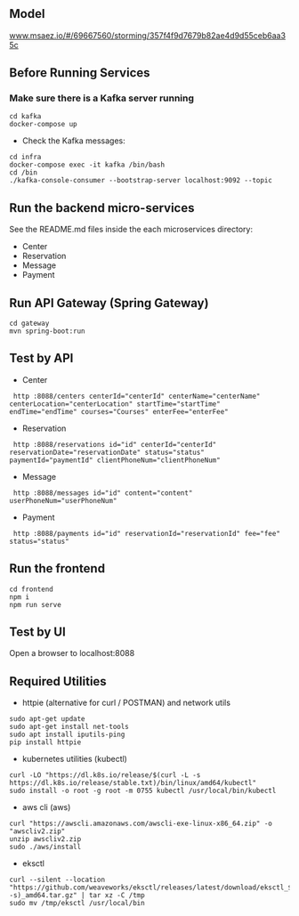 # 

## Model
www.msaez.io/#/69667560/storming/357f4f9d7679b82ae4d9d55ceb6aa35c

## Before Running Services
### Make sure there is a Kafka server running
```
cd kafka
docker-compose up
```
- Check the Kafka messages:
```
cd infra
docker-compose exec -it kafka /bin/bash
cd /bin
./kafka-console-consumer --bootstrap-server localhost:9092 --topic
```

## Run the backend micro-services
See the README.md files inside the each microservices directory:

- Center
- Reservation
- Message
- Payment


## Run API Gateway (Spring Gateway)
```
cd gateway
mvn spring-boot:run
```

## Test by API
- Center
```
 http :8088/centers centerId="centerId" centerName="centerName" centerLocation="centerLocation" startTime="startTime" endTime="endTime" courses="Courses" enterFee="enterFee" 
```
- Reservation
```
 http :8088/reservations id="id" centerId="centerId" reservationDate="reservationDate" status="status" paymentId="paymentId" clientPhoneNum="clientPhoneNum" 
```
- Message
```
 http :8088/messages id="id" content="content" userPhoneNum="userPhoneNum" 
```
- Payment
```
 http :8088/payments id="id" reservationId="reservationId" fee="fee" status="status" 
```


## Run the frontend
```
cd frontend
npm i
npm run serve
```

## Test by UI
Open a browser to localhost:8088

## Required Utilities

- httpie (alternative for curl / POSTMAN) and network utils
```
sudo apt-get update
sudo apt-get install net-tools
sudo apt install iputils-ping
pip install httpie
```

- kubernetes utilities (kubectl)
```
curl -LO "https://dl.k8s.io/release/$(curl -L -s https://dl.k8s.io/release/stable.txt)/bin/linux/amd64/kubectl"
sudo install -o root -g root -m 0755 kubectl /usr/local/bin/kubectl
```

- aws cli (aws)
```
curl "https://awscli.amazonaws.com/awscli-exe-linux-x86_64.zip" -o "awscliv2.zip"
unzip awscliv2.zip
sudo ./aws/install
```

- eksctl 
```
curl --silent --location "https://github.com/weaveworks/eksctl/releases/latest/download/eksctl_$(uname -s)_amd64.tar.gz" | tar xz -C /tmp
sudo mv /tmp/eksctl /usr/local/bin
```

